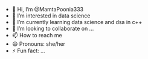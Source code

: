 - 👋 Hi, I’m @MamtaPoonia333
- 👀 I’m interested in data science
- 🌱 I’m currently learning data science and dsa in c++
- 💞️ I’m looking to collaborate on ...
- 📫 How to reach me 
- 😄 Pronouns: she/her
- ⚡ Fun fact: ...

<!---
MamtaPoonia333/MamtaPoonia333 is a ✨ special ✨ repository because its `README.md` (this file) appears on your GitHub profile.
You can click the Preview link to take a look at your changes.
--->
